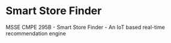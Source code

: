 # Smart Store Finder

MSSE CMPE 295B - Smart Store Finder - An IoT based real-time recommendation engine
